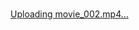 # 

[Uploading movie_002.mp4…](https://github.com/user-attachments/assets/bc8f7b66-0f10-4b2f-9894-691eab3ef85f)
